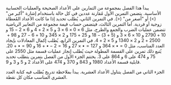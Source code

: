 يبدأ هذا الفصل بمجموعة من التمارين على الأعداد الصحيحة والعمليات الحسابية الأساسية.  يتضمن التمرين الأول مُقارنة عددين في كل حالة باستخدام إشارة "أكبر من" (>) أو "أصغر من" (<).  في التمرين الثاني، يُطلب تحديد إذا ما كانت الأعداد المُعطاة زوجية أو فردية.  أما التمرين الثالث، فيتضمن حساب قيمة مجموعة من التعابير الرياضية تتضمن عمليات الضرب والجمع والطرح، مثل  $6 \times 0 \times 6 \times 3$ و $5 \times 2 + 4$ و $6 \times 2 - 15$ و $10 + 2790$ و $10 \times 6 \times 3$ و $(5 + 3) - 18$ و $25 + 175$ و $2 \times 345$ و $10 + 6 - 27$ و $98 + 2500 + 2$ و $2 \times 1340$ و $5 \times 2 + 4$.  في التمرين الرابع، يُطلب إكمال المعادلات بإيجاد العدد المناسب، مثل $0 = \bullet \times 364$ و $127 = \bullet \times 27$ و $16 = 2 - \bullet + 16$ و $90 = \bullet + 20$.  يُتبع ذلك تمرين على القسمة المطولة حيث يُطلب إنجاز عمليات قسمة مثل 2550 على 75 و 474 على 6 و 864 على 3.  يختتم الجزء الأول من الفصل بتمرين يتطلب تحديد قابلية قسمة الأعداد 1980 و 843 و 370 و 474 على الأعداد 2 و 5 و 3 و 9.

الجزء الثاني من الفصل يتناول الأعداد العشرية. يبدأ بملاحظة تدريج يُطلب فيه كتابة العدد العشري المناسب مكان كل نقطة.
